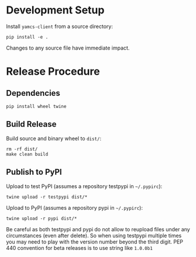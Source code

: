 # Development Setup

Install `yamcs-client` from a source directory:

    pip install -e .

Changes to any source file have immediate impact.

# Release Procedure

## Dependencies

    pip install wheel twine

## Build Release

Build source and binary wheel to `dist/`:

    rm -rf dist/
    make clean build

## Publish to PyPI

Upload to test PyPI (assumes a repository testpypi in `~/.pypirc`):

    twine upload -r testpypi dist/*

Upload to PyPI (assumes a repository pypi in `~/.pypirc`):

    twine upload -r pypi dist/*

Be careful as both testpypi and pypi do not allow to reupload files under any circumstances (even after delete). So when using testpypi multiple times you may need to play with the version number beyond the third digit. PEP 440 convention for beta releases is to use string like `1.0.0b1`


